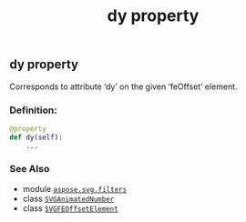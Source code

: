 ﻿---
title: dy property
second_title: Aspose.SVG for Python via .NET API References
description: 
type: docs
weight: 620
url: /python-net/aspose.svg.filters/svgfeoffsetelement/dy/
is_root: false
---

## dy property


Corresponds to attribute ‘dy’ on the given ‘feOffset’ element.
### Definition:
```python
@property
def dy(self):
    ...
```

### See Also
* module [`aspose.svg.filters`](../../)
* class [`SVGAnimatedNumber`](/svg/python-net/aspose.svg.datatypes/svganimatednumber)
* class [`SVGFEOffsetElement`](/svg/python-net/aspose.svg.filters/svgfeoffsetelement)
